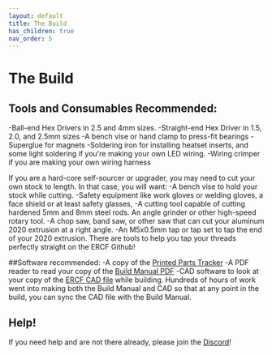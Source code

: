 ```yaml
---
layout: default
title: The Build
has_children: true
nav_order: 5
---
```


# The Build

## Tools and Consumables Recommended:

-Ball-end Hex Drivers in 2.5 and 4mm sizes. 
-Straight-end Hex Driver in 1.5, 2.0, and 2.5mm sizes
-A bench vise or hand clamp to press-fit bearings
-Superglue for magnets
-Soldering iron for installing heatset inserts, and some light soldering if you're making your own LED wiring.
-Wiring crimper if you are making your own wiring harness

If you are a hard-core self-sourcer or upgrader, you may need to cut your own stock to length. In that case, you will want:
-A bench vise to hold your stock while cutting.
-Safety equipment like work gloves or welding gloves, a face shield or at least safety glasses, 
-A cutting tool capable of cutting hardened 5mm and 8mm steel rods. An angle grinder or other high-speed rotary tool.
-A chop saw, band saw, or other saw that can cut your aluminum 2020 extrusion at a right angle.
-An M5x0.5mm tap or tap set to tap the end of your 2020 extrusion. There are tools to help you tap your threads perfectly straight on the ERCF Github!

##Software recommended:
-A copy of the [Printed Parts Tracker](https://docs.google.com/spreadsheets/d/1h1bJurR6Z8Ou36c5U9cWmqI86tXKlWrcZrWrHgGN13A)
-A PDF reader to read your copy of the [Build Manual PDF](https://github.com/Enraged-Rabbit-Community/ERCF_v2/blob/master/Documentation/ERCF_v2_Manual.pdf)
-CAD software to look at your copy of the [ERCF CAD file](https://github.com/Enraged-Rabbit-Community/ERCF_v2/tree/master/CAD) while building.
Hundreds of hours of work went into making both the Build Manual and CAD so that at any point in the build, you can sync the CAD file with the Build Manual.


## Help!
If you need help and are not there already, please join the [Discord](https://discord.gg/MPZ4cHm9gm)!
